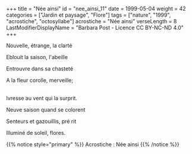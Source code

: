 +++
title = "Née ainsi"
id = "nee_ainsi_11"
date = 1999-05-04
weight = 42
categories = ["Jardin et paysage", "Flore"]
tags = ["nature", "1999", "acrostiche", "octosyllabe"]
acrostiche = "Née ainsi"
verseLength = 8
LastModifierDisplayName = "Barbara Post - Licence CC BY-NC-ND 4.0"
+++

Nouvelle, étrange, la clarté

Eblouit la saison, l'abeille

Entrouvre dans sa chasteté

A la fleur corolle, merveille;

 \
Ivresse au vent qui la surprit.

Neuve saison quand se colorent

Senteurs et gazouillis, pré rit

Illuminé de soleil, flores.

{{% notice style="primary" %}}
Acrostiche : Née ainsi
{{% /notice %}}
